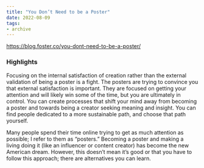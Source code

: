 ```yaml
---
title: "You Don’t Need to be a Poster"
date: 2022-08-09
tags:
- archive
---
```

https://blog.foster.co/you-dont-need-to-be-a-poster/

### Highlights
Focusing on the internal satisfaction of creation rather than the external validation of being a poster is a fight. The posters are trying to convince you that external satisfaction is important. They are focused on getting your attention and will likely win some of the time, but you are ultimately in control. You can create processes that shift your mind away from becoming a poster and towards being a creator seeking meaning and insight. You can find people dedicated to a more sustainable path, and choose that path yourself.

Many people spend their time online trying to get as much attention as possible; I refer to them as “posters.” Becoming a poster and making a living doing it (like an influencer or content creator) has become the new American dream. However, this doesn’t mean it’s good or that you have to follow this approach; there are alternatives you can learn.


